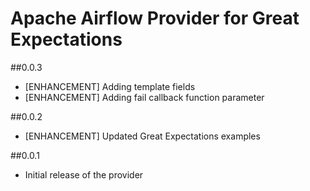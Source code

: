 # Apache Airflow Provider for Great Expectations

##0.0.3
* [ENHANCEMENT] Adding template fields
* [ENHANCEMENT] Adding fail callback function parameter

##0.0.2
* [ENHANCEMENT] Updated Great Expectations examples

##0.0.1
* Initial release of the provider